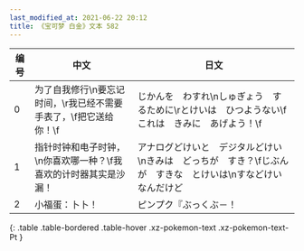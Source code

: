 ```yaml
---
last_modified_at: 2021-06-22 20:12
title: 《宝可梦 白金》文本 582
---
```

| 编号 | 中文 | 日文 |
| ---- | ---- | ---- |
| 0 | 为了自我修行\n要忘记时间，\r我已经不需要手表了，\f把它送给你！\f | じかんを　わすれ\nしゅぎょう　するために\rとけいは　ひつようない\fこれは　きみに　あげよう！\f |
| 1 | 指针时钟和电子时钟，\n你喜欢哪一种？\f我喜欢的计时器其实是沙漏！ | アナログどけいと　デジタルどけい\nきみは　どっちが　すき？\fじぶんが　すきな　とけいは\nすなどけい　なんだけど |
| 2 | 小福蛋：卜卜！ | ピンプク『ぶっくぶ－！ |
{: .table .table-bordered .table-hover .xz-pokemon-text .xz-pokemon-text-Pt }